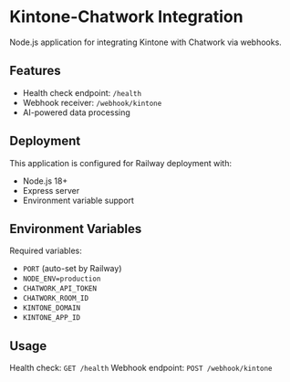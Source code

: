 # Kintone-Chatwork Integration

Node.js application for integrating Kintone with Chatwork via webhooks.

## Features

- Health check endpoint: `/health`
- Webhook receiver: `/webhook/kintone`
- AI-powered data processing

## Deployment

This application is configured for Railway deployment with:
- Node.js 18+
- Express server
- Environment variable support

## Environment Variables

Required variables:
- `PORT` (auto-set by Railway)
- `NODE_ENV=production`
- `CHATWORK_API_TOKEN`
- `CHATWORK_ROOM_ID`
- `KINTONE_DOMAIN`
- `KINTONE_APP_ID`

## Usage

Health check: `GET /health`
Webhook endpoint: `POST /webhook/kintone`
